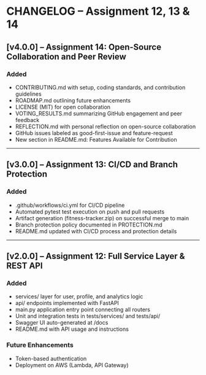 

# CHANGELOG – Assignment 12, 13 & 14

## [v4.0.0] – Assignment 14: Open-Source Collaboration and Peer Review

### Added
- CONTRIBUTING.md with setup, coding standards, and contribution guidelines
- ROADMAP.md outlining future enhancements
- LICENSE (MIT) for open collaboration
- VOTING_RESULTS.md summarizing GitHub engagement and peer feedback
- REFLECTION.md with personal reflection on open-source collaboration
- GitHub issues labeled as good-first-issue and feature-request
- New section in README.md: Features Available for Contribution

---

## [v3.0.0] – Assignment 13: CI/CD and Branch Protection

### Added
- .github/workflows/ci.yml for CI/CD pipeline
- Automated pytest test execution on push and pull requests
- Artifact generation (fitness-tracker.zip) on successful merge to main
- Branch protection policy documented in PROTECTION.md
- README.md updated with CI/CD process and protection details

---

## [v2.0.0] – Assignment 12: Full Service Layer & REST API

### Added
- services/ layer for user, profile, and analytics logic
- api/ endpoints implemented with FastAPI
- main.py application entry point connecting all routers
- Unit and integration tests in tests/services/ and tests/api/
- Swagger UI auto-generated at /docs
- README.md with API usage and instructions

### Future Enhancements
- Token-based authentication
- Deployment on AWS (Lambda, API Gateway)
